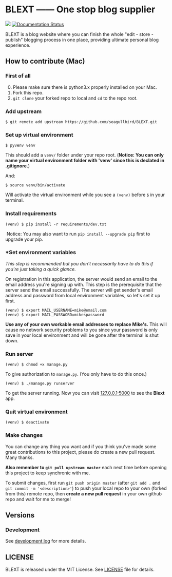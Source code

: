 # BLEXT —— One stop blog supplier

![](http://ogzip16ak.bkt.clouddn.com/coverage.svg?attname=&e=1480166840&token=gSa-QBUs6CW6mqiHfbsm1BW6mOb-fdzj64j_qSMe:xyzV3dYBY3ZdJjTu2Q_8DR9VOmM)
[![Documentation Status](https://readthedocs.org/projects/blext/badge/?version=latest)](http://blext.readthedocs.io/en/latest/?badge=latest)

BLEXT is a blog website where you can finish the whole "edit - store - publish" blogging process in one place, providing ultimate personal blog experience.

## How to contribute (Mac)

### First of all

0. Please make sure there is python3.x properly installed on your Mac.
1. Fork this repo.
2. `git clone` your forked repo to local and `cd` to the repo root.

### Add upstream

```shell
$ git remote add upstream https://github.com/seagullbird/BLEXT.git
```

### Set up virtual environment

```shell
$ pyvenv venv
```

This should add a `venv/` folder under your repo root.  (**Notice: You can only name your virtual environment folder with 'venv' since this is declated in .gitignore.**)

And:

```shell
$ source venv/bin/activate
```

Will activate the virtual environment while you see a `(venv)` before `$` in your terminal.

### Install requirements

```shell
(venv) $ pip install -r requirements/dev.txt
```

​	Notice: You may also want to run `pip install --upgrade pip` first to upgrade your pip.

### *Set environment variables

*This step is recommended but you don't necessarily have to do this if you're just taking a quick glance.*

On registration in this application, the server would send an email to the email address you're signing up with. This step is the prerequisite that the server send the email successfully. The server will get sender's email address and password from local environment variables, so let's set it up first.

```shell
(venv) $ export MAIL_USERNAME=mike@email.com
(venv) $ export MAIL_PASSWORD=mikespassword
```

**Use any of your own workable email addresses to replace Mike's.** This will cause no network security problems to you since  your password is only save in your local environment and will be gone after the terminal is shut down.

### Run server

```shell
(venv) $ chmod +x manage.py
```

To give authorization to `manage.py`. (You only have to do this once.)

```shell
(venv) $ ./manage.py runserver
```

To get the server running. Now you can visit [127.0.0.1:5000](http://127.0.0.1:5000) to see the **Blext** app.

### Quit virtual environment

```shell
(venv) $ deactivate
```

### Make changes

You can change any thing you want and if you think you've made some great contributions to this project, please do create a new pull request. Many thanks.

**Also remember to `git pull upstream master`** each next time before opening this project to keep synchronic with me.

To submit changes, first run `git push origin master` (after `git add .` and `git commit -m '<description>'`) to push your local repo to your own (forked from this) remote repo, then **create a new pull request** in your own github repo and wait for me to merge!

## Versions

### Development

See [development log](./dev_log.md) for more details.

## LICENSE

BLEXT is released under the MIT License. See [LICENSE](https://github.com/seagullbird/BLEXT/blob/master/LICENSE) file for details.